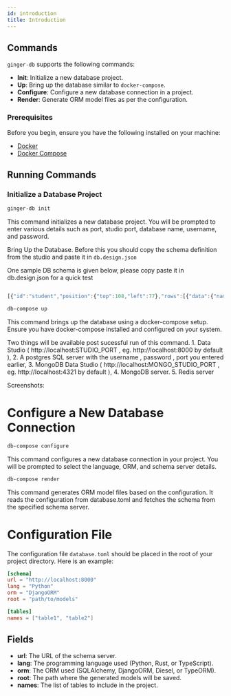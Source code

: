 ```yaml
---
id: introduction
title: Introduction
---
```


## Commands

`ginger-db` supports the following commands:

- **Init**: Initialize a new database project.
- **Up**: Bring up the database similar to `docker-compose`.
- **Configure**: Configure a new database connection in a project.
- **Render**: Generate ORM model files as per the configuration.

### Prerequisites

Before you begin, ensure you have the following installed on your machine:

- [Docker](https://www.docker.com/products/docker-desktop)
- [Docker Compose](https://docs.docker.com/compose/install/)

## Running Commands

### Initialize a Database Project


```sh
ginger-db init
```
This command initializes a new database project. You will be prompted to enter various details such as port, studio port, database name, username, and password.

Bring Up the Database. Before this you should copy the schema definition from the studio and paste it in `db.design.json`

One sample DB schema is given below, please copy paste it in db.design.json for a quick test

```javascript

[{"id":"student","position":{"top":108,"left":77},"rows":[{"data":{"name":"pk","field_name":"pk","type":"BigAutoField"},"id":"pk"},{"id":"name","data":{"type":"CharField","max_length":"150","id":"name","name":"name","null":false,"field_name":"name"}},{"id":"roll_number","data":{"name":"roll number","max_length":"40","id":"roll_number","field_name":"roll_number","type":"CharField"}},{"id":"on_scholarship","data":{"id":"on_scholarship","field_name":"on_scholarship","default":true,"name":"on scholarship","type":"BooleanField"}},{"id":"father_name","data":{"null":true,"type":"CharField","max_length":"100","id":"father_name","field_name":"father_name","name":"father name"}},{"data":{"max_length":"500","type":"TextField","field_name":"address","name":"address","id":"address"},"id":"address"},{"id":"data_of_birth","data":{"name":"data of birth","type":"DateField","field_name":"data_of_birth","null":true,"auto_now_add":false,"id":"data_of_birth"}},{"id":"created_at","data":{"type":"DateTimeField","id":"created_at","name":"created at","auto_now_add":true,"field_name":"created_at"}},{"data":{"id":"updated_at","type":"DateField","auto_now":true,"name":"updated at","field_name":"updated_at"},"id":"updated_at"},{"id":"has_cab_service","data":{"name":"has cab service","default":false,"id":"has_cab_service","field_name":"has_cab_service","null":true,"type":"BooleanField"}}],"data":{"id":"student","name":"Student","table_name":"student","docs":"Lorem ipsum dolem text"},"type":"table"},{"id":"course_type","position":{"left":1035,"top":272},"rows":[],"data":{"name":"course type","options":[{"value":"compulsary","label":"Compulsary"},{"value":"elective","label":"Elective"}],"table_name":"course_type","id":"course_type"},"type":"enum"},{"id":"enrollment","position":{"top":559,"left":1075},"rows":[{"data":{"name":"pk","type":"BigAutoField","field_name":"pk"},"id":"pk"},{"data":{"name":"student","on_delete":"DO_NOTHING","related_name":"courses","field_name":"student","target":"student","type":"ForeignKey","id":"student"},"id":"student"},{"id":"course","data":{"null":true,"on_delete":"SET_NULL","type":"ForeignKey","id":"course","name":"course","field_name":"course","target":"course"}}],"data":{"table_name":"enrollment","id":"enrollment","name":"Enrollment","docs":"Once again the lorem ipsum text"},"type":"table"},{"id":"course","position":{"top":678,"left":365},"rows":[{"id":"pk","data":{"type":"BigAutoField","field_name":"pk","name":"pk"}},{"id":"name","data":{"type":"CharField","max_length":"100","field_name":"name","name":"name","id":"name"}},{"id":"course_type","data":{"options_target":"course_type","id":"course_type","type":"CharField","field_name":"course_type","default":"compulsary","max_length":"50","name":"course_type"}},{"id":"duration","data":{"id":"duration","null":true,"default":"45","type":"PositiveIntegerField","field_name":"duration","name":"duration"}}],"data":{"id":"course","name":"Course","table_name":"course","docs":"Another lorem ipsum dolem text"},"type":"table"},{"id":"exam","position":{"left":624,"top":1016},"rows":[{"data":{"type":"BigAutoField","field_name":"pk","name":"pk"},"id":"pk"},{"id":"date","data":{"id":"date","name":"date","type":"DateField","auto_now_add":true,"field_name":"date"}},{"id":"subject","data":{"field_name":"subject","id":"subject","type":"CharField","name":"subject","options_target":"subject","max_length":"50"}}],"data":{"name":"Exam","id":"exam","docs":"to store the docs","table_name":"exam"},"type":"table"},{"id":"subject","position":{"top":1068,"left":1145},"rows":[],"data":{"options":[{"label":"English","value":"english"},{"label":"Hindi","value":"hindi"},{"label":"Maths","value":"maths"},{"value":"science","label":"Science"},{"label":"Social Studies","value":"social_studies"}],"table_name":"subject","name":"Subject","id":"subject"},"type":"enum"}]
```

```sh
db-compose up
```

This command brings up the database using a docker-compose setup. Ensure you have docker-compose installed and configured on your system.

Two things will be available post sucessful run of this command. 
    1. Data Studio ( http://localhost:STUDIO_PORT , eg. http://localhost:8000 by default ),
    2. A postgres SQL server with the username , password , port you entered earlier,
    3. MongoDB Data Studio ( http://localhost:MONGO_STUDIO_PORT , eg. http://localhost:4321 by default ),
    4. MongoDB server. 
    5. Redis server

Screenshots:



# Configure a New Database Connection

```sh
db-compose configure
```
This command configures a new database connection in your project. You will be prompted to select the language, ORM, and schema server details.

```sh
db-compose render
```
This command generates ORM model files based on the configuration. It reads the configuration from database.toml and fetches the schema from the specified schema server.

# Configuration File

The configuration file `database.toml` should be placed in the root of your project directory. Here is an example:

```toml
[schema]
url = "http://localhost:8000"
lang = "Python"
orm = "DjangoORM"
root = "path/to/models"

[tables]
names = ["table1", "table2"]
```

## Fields

- **url**: The URL of the schema server.
- **lang**: The programming language used (Python, Rust, or TypeScript).
- **orm**: The ORM used (SQLAlchemy, DjangoORM, Diesel, or TypeORM).
- **root**: The path where the generated models will be saved.
- **names**: The list of tables to include in the project.

